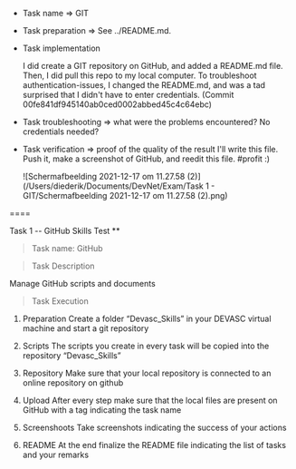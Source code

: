 * Task name => GIT
* Task preparation => See ../README.md. 
* Task implementation

  I did create a GIT repository on GitHub, and added a README.md file. Then, I did pull this repo to my local computer.
  To troubleshoot authentication-issues, I changed the README.md, and was a tad surprised that I didn't have to enter credentials. (Commit 00fe841df945140ab0ced0002abbed45c4c64ebc)
* Task troubleshooting => what were the problems encountered?
  No credentials needed?
* Task verification => proof of the quality of the result
  I'll write this file. Push it, make a screenshot of GitHub, and reedit this file. #profit :)

  ![Schermafbeelding 2021-12-17 om 11.27.58 (2)](/Users/diederik/Documents/DevNet/Exam/Task 1 - GIT/Schermafbeelding 2021-12-17 om 11.27.58 (2).png)



====

Task 1 -- GitHub Skills Test **

>Task name: GitHub

>Task Description

Manage GitHub scripts and documents

>Task Execution

1. Preparation Create a folder “Devasc_Skills” in your DEVASC virtual machine and start a git repository

2. Scripts The scripts you create in every task will be copied into the repository “Devasc_Skills”
3. Repository Make sure that your local repository is connected to an online repository on github
4. Upload After every step make sure that the local files are present on GitHub with a tag indicating the task name
5. Screenshoots Take screenshots indicating the success of your actions
6. README At the end finalize the README file indicating the list of tasks and your remarks